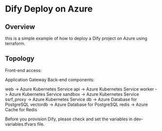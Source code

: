 # Dify Deploy on Azure
## Overview
this is a simple example of how to deploy a Dify project on Azure using terraform.
## Topology
Front-end access:

Application Gateway 
Back-end components:

web -> Azure Kubernetes Service
api -> Azure Kubernetes Service
worker -> Azure Kubernetes Service
sandbox -> Azure Kubernetes Service
ssrf_proxy -> Azure Kubernetes Service
db -> Azure Database for PostgreSQL
vectordb -> Azure Database for PostgreSQL
redis -> Azure Cache for Redis

Before you provision Dify, please check and set the variables in dev-variables.tfvars file.
